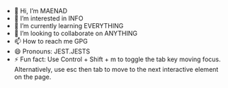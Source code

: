 - 👋 Hi, I’m MAENAD
- 👀 I’m interested in INFO
- 🌱 I’m currently learning EVERYTHING
- 💞️ I’m looking to collaborate on ANYTHING
- 📫 How to reach me GPG
- 😄 Pronouns: JEST.JESTS
- ⚡ Fun fact: Use Control + Shift + m to toggle the tab key moving focus. Alternatively, use esc then tab to move to the next interactive element on the page.
